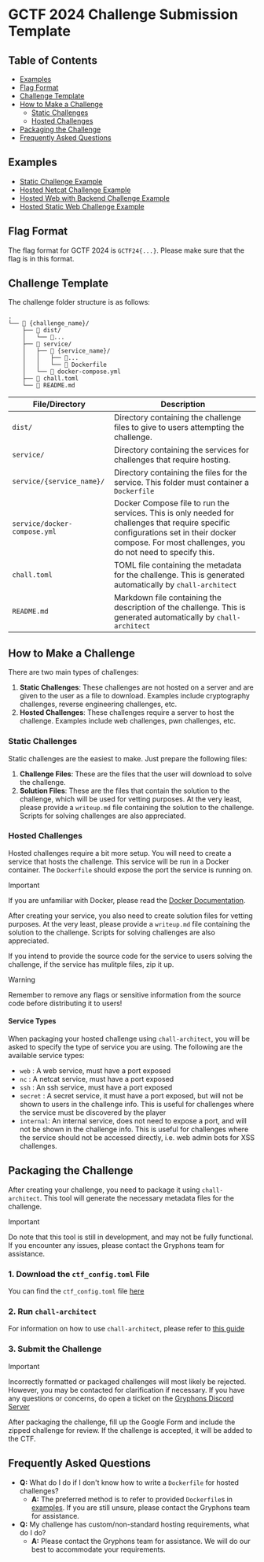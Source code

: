 GCTF 2024 Challenge Submission Template
===

## Table of Contents
- [Examples](#examples)
- [Flag Format](#flag-format)
- [Challenge Template](#challenge-template)
- [How to Make a Challenge](#how-to-make-a-challenge)
  - [Static Challenges](#static-challenges)
  - [Hosted Challenges](#hosted-challenges)
- [Packaging the Challenge](#packaging-the-challenge)
- [Frequently Asked Questions](#frequently-asked-questions)

## Examples
- [Static Challenge Example](./examples/Lets%20do%20RSA/)
- [Hosted Netcat Challenge Example](./examples/Gimme%20Flag/)
- [Hosted Web with Backend Challenge Example](./examples/Gimme%20Flag/)
- [Hosted Static Web Challenge Example](./examples/what%20a%20mess/)

## Flag Format
The flag format for GCTF 2024 is `GCTF24{...}`. Please make sure that the flag is in this format.

## Challenge Template
The challenge folder structure is as follows:
```
.
└── 📁 {challenge_name}/
    ├── 📁 dist/
    │   └── 📄...
    ├── 📁 service/
    │   ├── 📁 {service_name}/
    │   │   ├── 📄...
    │   │   └── 🐋 Dockerfile
    │   └── 🐋 docker-compose.yml
    ├── 📄 chall.toml
    └── 📄 README.md
```

| File/Directory | Description |
| -------------- | ----------- |
| `dist/` | Directory containing the challenge files to give to users attempting the challenge. |
| `service/` | Directory containing the services for challenges that require hosting. |
| `service/{service_name}/` | Directory containing the files for the service. This folder must container a `Dockerfile` |
| `service/docker-compose.yml` | Docker Compose file to run the services. This is only needed for challenges that require specific configurations set in their docker compose. For most challenges, you do not need to specify this. |
| `chall.toml` | TOML file containing the metadata for the challenge. This is generated automatically by `chall-architect` |
| `README.md` | Markdown file containing the description of the challenge. This is generated automatically by `chall-architect` |

## How to Make a Challenge
There are two main types of challenges:
1. **Static Challenges**: These challenges are not hosted on a server and are given to the user as a file to download. Examples include cryptography challenges, reverse engineering challenges, etc.
2. **Hosted Challenges**: These challenges require a server to host the challenge. Examples include web challenges, pwn challenges, etc.

### Static Challenges
Static challenges are the easiest to make. Just prepare the following files:
1. **Challenge Files**: These are the files that the user will download to solve the challenge.
2. **Solution Files**: These are the files that contain the solution to the challenge, which will be used for vetting purposes. At the very least, please provide a `writeup.md` file containing the solution to the challenge. Scripts for solving challenges are also appreciated.

### Hosted Challenges
Hosted challenges require a bit more setup. You will need to create a service that hosts the challenge. This service will be run in a Docker container. The `Dockerfile` should expose the port the service is running on.

> [!IMPORTANT]  
> If you are unfamiliar with Docker, please read the [Docker Documentation](https://docs.docker.com/get-started/).

After creating your service, you also need to create solution files for vetting purposes. At the very least, please provide a `writeup.md` file containing the solution to the challenge. Scripts for solving challenges are also appreciated.

If you intend to provide the source code for the service to users solving the challenge, if the service has mulitple files, zip it up. 

> [!WARNING]
> Remember to remove any flags or sensitive information from the source code before distributing it to users!

#### Service Types
When packaging your hosted challenge using `chall-architect`, you will be asked to specify the type of service you are using. The following are the available service types:
- `web`     : A web service, must have a port exposed
- `nc`      : A netcat service, must have a port exposed
- `ssh`     : An ssh service, must have a port exposed
- `secret`  : A secret service, it must have a port exposed, but will not be shown to users in the challenge info. This is useful for challenges where the service must be discovered by the player
- `internal`: An internal service, does not need to expose a port, and will not be shown in the challenge info. This is useful for challenges where the service should not be accessed directly, i.e. web admin bots for XSS challenges.

## Packaging the Challenge
After creating your challenge, you need to package it using `chall-architect`. This tool will generate the necessary metadata files for the challenge.

> [!IMPORTANT]
> Do note that this tool is still in development, and may not be fully functional. If you encounter any issues, please contact the Gryphons team for assistance.

### 1. Download the `ctf_config.toml` File
You can find the `ctf_config.toml` file [here](./ctf_config.toml)

### 2. Run `chall-architect`
For information on how to use `chall-architect`, please refer to [this guide](https://jus-codin.github.io/CTF-Architect/guides/packaging-challenges/)

### 3. Submit the Challenge
> [!IMPORTANT]
> Incorrectly formatted or packaged challenges will most likely be rejected. However, you may be contacted for clarification if necessary. If you have any questions or concerns, do open a ticket on the [Gryphons Discord Server](https://discord.gg/2nZTCdBGgY)

After packaging the challenge, fill up the Google Form and include the zipped challenge for review. If the challenge is accepted, it will be added to the CTF.

## Frequently Asked Questions
- **Q:** What do I do if I don't know how to write a `Dockerfile` for hosted challenges?
  - **A:** The preferred method is to refer to provided `Dockerfile`s in [examples](#examples). If you are still unsure, please contact the Gryphons team for assistance.
- **Q:** My challenge has custom/non-standard hosting requirements, what do I do?
  - **A:** Please contact the Gryphons team for assistance. We will do our best to accommodate your requirements.